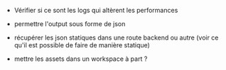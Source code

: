 - Vérifier si ce sont les logs qui altèrent les performances

- permettre l'output sous forme de json
- récupérer les json statiques dans une route backend ou autre (voir ce qu'il est possible de faire de manière statique)
- mettre les assets dans un workspace à part ?
